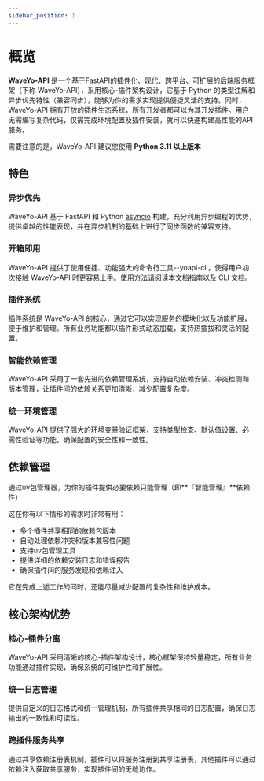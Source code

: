 ```yaml
---
sidebar_position: 1
---
```


# 概览

**WaveYo-API** 是一个基于FastAPI的插件化、现代、跨平台、可扩展的后端服务框架（下称 WaveYo-API），采用核心-插件架构设计，它基于 Python 的类型注解和异步优先特性（兼容同步），能够为你的需求实现提供便捷灵活的支持。同时，WaveYo-API 拥有开放的插件生态系统，所有开发者都可以为其开发插件。用户无需编写复杂代码，仅需完成环境配置及插件安装，就可以快速构建高性能的API服务。

需要注意的是，WaveYo-API 建议您使用 **Python 3.11 以上版本**

## 特色

### 异步优先
WaveYo-API 基于 FastAPI 和 Python [asyncio](https://docs.python.org/zh-cn/3/library/asyncio.html) 构建，充分利用异步编程的优势，提供卓越的性能表现，并在异步机制的基础上进行了同步函数的兼容支持。

### 开箱即用
WaveYo-API 提供了使用便捷、功能强大的命令行工具--yoapi-cli，使得用户初次接触 WaveYo-API 时更容易上手。使用方法请阅读本文档指南以及 CLI 文档。

### 插件系统
插件系统是 WaveYo-API 的核心，通过它可以实现服务的模块化以及功能扩展，便于维护和管理。所有业务功能都以插件形式动态加载，支持热插拔和灵活的配置。

### 智能依赖管理
WaveYo-API 采用了一套先进的依赖管理系统，支持自动依赖安装、冲突检测和版本管理，让插件间的依赖关系更加清晰，减少配置复杂度。

### 统一环境管理
WaveYo-API 提供了强大的环境变量验证框架，支持类型检查、默认值设置、必需性验证等功能，确保配置的安全性和一致性。

## 依赖管理

通过uv包管理器，为你的插件提供必要依赖只能管理（即**『智能管理』**依赖性）

这在你有以下情形的需求时非常有用：

- 多个插件共享相同的依赖包版本
- 自动处理依赖冲突和版本兼容性问题
- 支持uv包管理工具
- 提供详细的依赖安装日志和错误报告
- 确保插件间的服务发现和依赖注入

它在完成上述工作的同时，还能尽量减少配置的复杂性和维护成本。

## 核心架构优势

### 核心-插件分离
WaveYo-API 采用清晰的核心-插件架构设计，核心框架保持轻量稳定，所有业务功能通过插件实现，确保系统的可维护性和扩展性。

### 统一日志管理
提供自定义的日志格式和统一管理机制，所有插件共享相同的日志配置，确保日志输出的一致性和可读性。

### 跨插件服务共享
通过共享依赖注册表机制，插件可以将服务注册到共享注册表，其他插件可以通过依赖注入获取共享服务，实现插件间的无缝协作。

